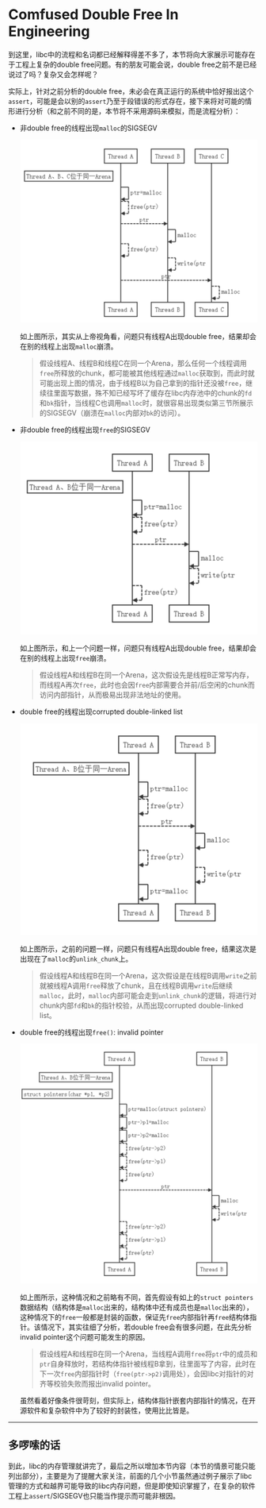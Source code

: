 # Comfused Double Free In Engineering

到这里，libc中的流程和名词都已经解释得差不多了，本节将向大家展示可能存在于工程上复杂的double free问题。有的朋友可能会说，double free之前不是已经说过了吗？复杂又会怎样呢？ 

实际上，针对之前分析的double free，未必会在真正运行的系统中恰好报出这个`assert`，可能是会以别的`assert`乃至于段错误的形式存在，接下来将对可能的情形进行分析（和之前不同的是，本节将不采用源码来模拟，而是流程分析）：

- 非double free的线程出现`malloc`的SIGSEGV

  ![Image text](../../../img-storage/DF_SEGV-Malloc.svg)

  如上图所示，其实从上帝视角看，问题只有线程A出现double free，结果却会在别的线程上出现`malloc`崩溃。

  >假设线程A、线程B和线程C在同一个Arena，那么任何一个线程调用`free`所释放的chunk，都可能被其他线程通过`malloc`获取到，而此时就可能出现上图的情况，由于线程B以为自己拿到的指针还没被`free`，继续往里面写数据，殊不知已经写坏了缓存在libc内存池中的chunk的`fd`和`bk`指针，当线程C也调用`malloc`时，就很容易出现类似第三节所展示的SIGSEGV（崩溃在`malloc`内部对`bk`的访问）。

- 非double free的线程出现`free`的SIGSEGV

  ![Image text](../../../img-storage/DF_SEGV-Free.svg)

  如上图所示，和上一个问题一样，问题只有线程A出现double free，结果却会在别的线程上出现`free`崩溃。

  >假设线程A和线程B在同一个Arena，这次假设先是线程B正常写内存，而线程A再次`free`，此时也会因`free`内部需要合并前/后空闲的chunk而访问内部指针，从而极易出现非法地址的使用。


- double free的线程出现corrupted double-linked list

  ![Image text](../../../img-storage/DF_CDL.svg)

  如上图所示，之前的问题一样，问题只有线程A出现double free，结果这次是出现在了`malloc`的`unlink_chunk`上。

  >假设线程A和线程B在同一个Arena，这次假设是在线程B调用`write`之前就被线程A调用`free`释放了chunk，且在线程B调用`write`后继续`malloc`，此时，`malloc`内部可能会走到`unlink_chunk`的逻辑，将进行对chunk内部`fd`和`bk`的指针校验，从而出现corrupted double-linked list。


- double free的线程出现`free()`: invalid pointer

  ![Image text](../../../img-storage/DF_InvalidP.svg)

  如上图所示，这种情况和之前略有不同，首先假设有如上的`struct pointers`数据结构（结构体是`malloc`出来的，结构体中还有成员也是`malloc`出来的），这种情况下的`free`一般都是封装的函数，保证先`free`内部指针再`free`结构体指针。该情况下，其实往细了分析，若double free会有很多问题，在此先分析invalid pointer这个问题可能发生的原因。

  >假设线程A和线程B在同一个Arena，当线程A调用`free`将`ptr`中的成员和`ptr`自身释放时，若结构体指针被线程B拿到，往里面写了内容，此时在下一次`free`内部指针时（`free(ptr->p2)`调用处），会因libc对指针的对齐等校验失败而报出invalid pointer。
  
  
  虽然看着好像条件很苛刻，但实际上，结构体指针嵌套内部指针的情况，在开源软件和复杂软件中为了较好的封装性，使用比比皆是。

---

## 多啰嗦的话

到此，libc的内存管理就讲完了，最后之所以增加本节内容（本节的情景可能只能列出部分），主要是为了提醒大家关注，前面的几个小节虽然通过例子展示了libc管理的方式和越界可能导致的libc内存问题，但是即使知识掌握了，在复杂的软件工程上`assert`/SIGSEGV也只能当作提示而可能非根因。

